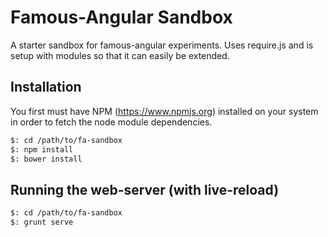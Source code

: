 Famous-Angular Sandbox
==========

A starter sandbox for famous-angular experiments. Uses require.js and is setup with modules so that it can easily be extended.

## Installation

You first must have NPM (https://www.npmjs.org) installed on your system in order to fetch the node module dependencies.

```sh
$: cd /path/to/fa-sandbox
$: npm install
$: bower install
```
## Running the web-server (with live-reload)

```sh
$: cd /path/to/fa-sandbox
$: grunt serve
```
